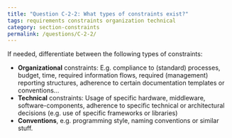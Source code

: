 ```yaml
---
title: "Question C-2-2: What types of constraints exist?"
tags: requirements constraints organization technical
category: section-constraints
permalink: /questions/C-2-2/
---
```


If needed, differentiate between the following types of constraints:

* **Organizational** constraints: E.g. compliance to (standard) processes, budget, time, required information flows, required (management) reporting structures, adherence to certain documentation templates or conventions...
* **Technical** constraints: Usage of specific hardware, middleware, software-components, adherence
to specific technical or architectural decisions (e.g. use of specific frameworks or libraries)
* **Conventions**, e.g. programming style, naming conventions or similar stuff.
